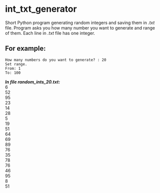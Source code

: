 # int_txt_generator
Short Python program generating random integers and saving them in <i>.txt</i> file. 
Program asks you how many number you want to generate and range of them.
Each line in <i>.txt</i> file has one integer.

For example:  
---
```
How many numbers do you want to generate? : 20  
Set range.  
From: 1   
To: 100  
```
<b><i>In file random_ints_20.txt:</i></b>  
6  
52  
95  
23  
14  
28  
5  
19  
51  
64  
69  
89  
76  
35  
78  
76  
46  
95  
8  
51  

